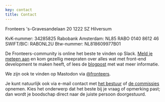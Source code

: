 ```yaml
---
key: contact
title: Contact
---
```


<section class="pre-formatted">
Fronteers
's-Gravesandelaan 20
1222 SZ Hilversum

KvK-nummer: 34285825
Rabobank Amsterdam: NL85 RABO 0140 8612 46
SWIFT/BIC: RABONL2U
Btw-nummer: NL818609977B01

</section>

De Fronteers-community is online het beste te vinden op Slack. [Meld je meteen aan](https://join.slack.com/t/fronteersnl/shared_invite/zt-1m0mbjbkh-LyrZgCPr1JzWBeASuTcnog) en kom gezellig meepraten over alles wat met front-end development te maken heeft, of lees de [blogpost](/nl/blog/2016/02/fronteers-op-slack.html) met wat meer informatie.

We zijn ook te vinden op Mastodon via [@fronteers](https://front-end.social/@fronteers). 

Je kunt natuurlijk ook via e-mail contact met [het bestuur](/nl/vereniging/bestuur) of [de commissies](/nl/vereniging/commissies) opnemen. Kies het onderwerp dat het beste bij je vraag of opmerking past; dan wordt je boodschap direct naar de juiste persoon doorgestuurd.
